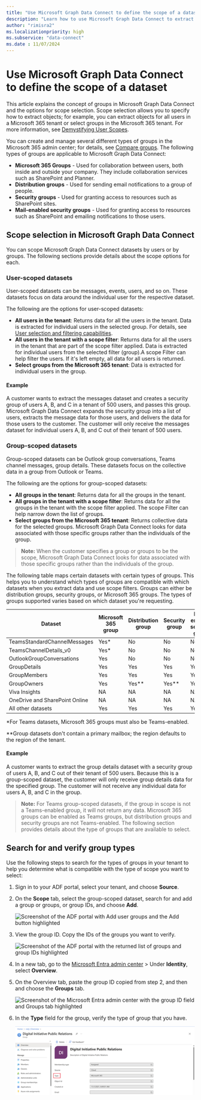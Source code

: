 ```yaml
---
title: "Use Microsoft Graph Data Connect to define the scope of a dataset"
description: "Learn how to use Microsoft Graph Data Connect to extract objects."
author: "rimisra2"
ms.localizationpriority: high
ms.subservice: "data-connect"
ms.date : 11/07/2024
---
```


# Use Microsoft Graph Data Connect to define the scope of a dataset

This article explains the concept of groups in Microsoft Graph Data Connect and the options for scope selection. Scope selection allows you to specify how to extract objects; for example, you can extract objects for all users in a Microsoft 365 tenant or select groups in the Microsoft 365 tenant. For more information, see [Demystifying User Scopes](https://devblogs.microsoft.com/microsoft365dev/microsoft-graph-data-connect-demystifying-user-scopes/#:~:text=The%20user%20scope%20option%20lets%20you%20either%20specify,Azure%20Active%20Directory%20Security%20or%20Microsoft%20365%20groups).

You can create and manage several different types of groups in the Microsoft 365 admin center; for details, see [Compare groups](/microsoft-365/admin/create-groups/compare-groups?view=o365-worldwide&preserve-view=true). The following types of groups are applicable to Microsoft Graph Data Connect:

*  **Microsoft 365 Groups** - Used for collaboration between users, both inside and outside your company. They include collaboration services such as SharePoint and Planner.
* **Distribution groups** - Used for sending email notifications to a group of people.
* **Security groups** - Used for granting access to resources such as SharePoint sites.
* **Mail-enabled security groups** - Used for granting access to resources such as SharePoint and emailing notifications to those users.

## Scope selection in Microsoft Graph Data Connect
You can scope Microsoft Graph Data Connect datasets by users or by groups. The following sections provide details about the scope options for each.

### User-scoped datasets
User-scoped datasets can be messages, events, users, and so on. These datasets focus on data around the individual user for the respective dataset.

The following are the options for user-scoped datasets:

* **All users in the tenant**: Returns data for all the users in the tenant. Data is extracted for individual users in the selected group. For details, see [User selection and filtering capabilities](/graph/data-connect-filtering).
* **All users in the tenant with a scope filter**: Returns data for all the users in the tenant that are part of the scope filter applied. Data is extracted for individual users from the selected filter (group).A scope Filter can help filter the users. If it's left empty, all data for all users is returned. 
* **Select groups from the Microsoft 365 tenant**: Data is extracted for individual users in the group.

#### Example

A customer wants to extract the messages dataset and creates a security group of users A, B, and C in a tenant of 500 users, and passes this group. Microsoft Graph Data Connect expands the security group into a list of users, extracts the message data for those users, and delivers the data for those users to the customer. The customer will only receive the messages dataset for individual users A, B, and C out of their tenant of 500 users.
        
### Group-scoped datasets

Group-scoped datasets can be Outlook group conversations, Teams channel messages, group details. These datasets focus on the collective data in a group from Outlook or Teams.

The following are the options for group-scoped datasets:

* **All groups in the tenant**: Returns data for all the groups in the tenant.
* **All groups in the tenant with a scope filter**: Returns data for all the groups in the tenant with the scope filter applied. The scope Filter can help narrow down the list of groups. 
* **Select groups from the Microsoft 365 tenant**: Returns collective data for the selected groups. Microsoft Graph Data Connect looks for data associated with those specific groups rather than the individuals of the group. 

> **Note:**  When the customer specifies a group or groups to be the scope, Microsoft Graph Data Connect looks for data associated with those specific groups rather than the individuals of the group. 
 
The following table maps certain datasets with certain types of groups. This helps you to understand which types of groups are compatible with which datasets when you extract data and use scope filters. Groups can either be distribution groups, security groups, or Microsoft 365 groups. The types of groups supported varies based on which dataset you're requesting.

|              Dataset                 | Microsoft 365 group | Distribution group | Security group | Mail-enabled security group  |
|---------------------------------------|-------------|---------------------|-----------------|------------------------|
|     TeamsStandardChannelMessages      | Yes*        | No                  | No              | No                     |
|     TeamsChannelDetails_v0            | Yes*        | No                  | No              | No                     |
|     OutlookGroupConversations         | Yes         | No                  | No              | No                     |
|     GroupDetails                      | Yes         | Yes                 | Yes             | Yes                    |
|     GroupMembers                      | Yes         | Yes                 | Yes             | Yes                    |
|     GroupOwners                       | Yes         | Yes**               | Yes**           | Yes                    |
|     Viva Insights                     | NA          | NA                  | NA              | NA                     |
|     OneDrive and SharePoint Online    | NA          | NA                  | NA              | NA                     |
|     All other datasets                | Yes         | Yes                 | Yes             | Yes                    |

\*For Teams datasets, Microsoft 365 groups must also be Teams-enabled.

\**Group datasets don't contain a primary mailbox; the region defaults to the region of the tenant. 

#### Example
A customer wants to extract the group details dataset with a security group of users A, B, and C out of their tenant of 500 users. Because this is a group-scoped dataset, the customer will only receive group details data for the specified group. The customer will not receive any individual data for users A, B, and C in the group.

> **Note:** For Teams group-scoped datasets, if the group in scope is not a Teams-enabled group, it will not return any data. Microsoft 365 groups can be enabled as Teams groups, but distribution groups and security groups are not Teams-enabled. The following section provides details about the type of groups that are available to select. 

## Search for and verify group types

Use the following steps to search for the types of groups in your tenant to help you determine what is compatible with the type of scope you want to select:

1. Sign in to your ADF portal, select your tenant, and choose **Source**.

1. On the **Scope** tab, select the group-scoped dataset, search for and add a group or groups, or group IDs, and choose **Add**.
    
    ![Screenshot of the ADF portal with Add user groups and the Add button highlighted](images/data-connect-groups-1.png)

2. View the group ID. Copy the IDs of the groups you want to verify.

    ![Screenshot of the ADF portal with the returned list of groups and group IDs highlighted](images/data-connect-groups-2.png)

3. In a new tab, go to the [Microsoft Entra admin center](https://entra.microsoft.com) > Under **Identity**, select **Overview**.


4. On the Overview tab, paste the group ID copied from step 2, and then and choose the **Groups** tab.

    ![Screenshot of the Microsoft Entra admin center with the group ID field and Groups tab highlighted](images/data-connect-groups-3.png)

5. In the **Type** field for the group, verify the type of group that you have.

    ![Screenshot of the group with the Type field highlighted](images/data-connect-groups-4.png)
 
